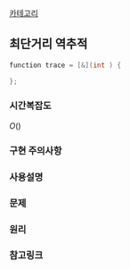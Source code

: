 [카테고리](/README.md)
## 최단거리 역추적
```cpp
function trace = [&](int ) {

};
```
### 시간복잡도
$O()$   

### 구현 주의사항


### 사용설명


### 문제
[]()

### 원리


### 참고링크